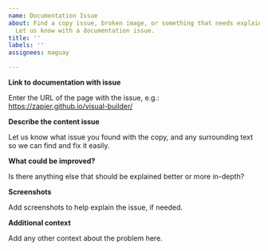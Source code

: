 ```yaml
---
name: Documentation Issue
about: Find a copy issue, broken image, or something that needs explained better?
  Let us know with a documentation issue.
title: ''
labels: ''
assignees: maguay

---
```


**Link to documentation with issue**

Enter the URL of the page with the issue, e.g.: https://zapier.github.io/visual-builder/

**Describe the content issue**

Let us know what issue you found with the copy, and any surrounding text so we can find and fix it easily.

**What could be improved?**

Is there anything else that should be explained better or more in-depth?

**Screenshots**

Add screenshots to help explain the issue, if needed.

**Additional context**

Add any other context about the problem here.
